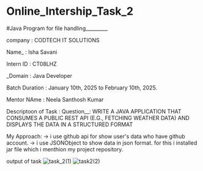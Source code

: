 # Online_Intership_Task_2
#Java Program for file handling_________

company : CODTECH IT SOLUTIONS

Name_ : Isha Savani

Intern ID : CT08LHZ

_Domain : Java Developer

Batch Duration : January 10th, 2025 to February 10th, 2025.

Mentor NAme : Neela Santhosh Kumar

Descriptoon of Task :
Question__: WRITE A JAVA APPLICATION THAT CONSUMES A PUBLIC REST API (E.G., FETCHING WEATHER DATA) AND DISPLAYS THE DATA IN A STRUCTURED FORMAT

My Approach: 
-> i use github api for show user's data who have github account.
-> i use JSONObject to show data in json format. for this i installed jar file which i menthion my project repository.

output of task 
![task_2(1)](https://github.com/user-attachments/assets/ff16c588-698b-4d72-9094-069b39fdfc47)
![task2(2)](https://github.com/user-attachments/assets/7ce8a4b7-81ed-45d2-9c70-95b3e83bc4c0)

